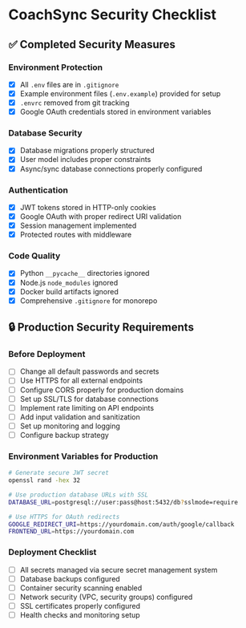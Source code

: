 # CoachSync Security Checklist

## ✅ Completed Security Measures

### Environment Protection
- [x] All `.env` files are in `.gitignore`
- [x] Example environment files (`.env.example`) provided for setup
- [x] `.envrc` removed from git tracking
- [x] Google OAuth credentials stored in environment variables

### Database Security
- [x] Database migrations properly structured
- [x] User model includes proper constraints
- [x] Async/sync database connections properly configured

### Authentication
- [x] JWT tokens stored in HTTP-only cookies
- [x] Google OAuth with proper redirect URI validation
- [x] Session management implemented
- [x] Protected routes with middleware

### Code Quality
- [x] Python `__pycache__` directories ignored
- [x] Node.js `node_modules` ignored
- [x] Docker build artifacts ignored
- [x] Comprehensive `.gitignore` for monorepo

## 🔒 Production Security Requirements

### Before Deployment
- [ ] Change all default passwords and secrets
- [ ] Use HTTPS for all external endpoints
- [ ] Configure CORS properly for production domains
- [ ] Set up SSL/TLS for database connections
- [ ] Implement rate limiting on API endpoints
- [ ] Add input validation and sanitization
- [ ] Set up monitoring and logging
- [ ] Configure backup strategy

### Environment Variables for Production
```bash
# Generate secure JWT secret
openssl rand -hex 32

# Use production database URLs with SSL
DATABASE_URL=postgresql://user:pass@host:5432/db?sslmode=require

# Use HTTPS for OAuth redirects
GOOGLE_REDIRECT_URI=https://yourdomain.com/auth/google/callback
FRONTEND_URL=https://yourdomain.com
```

### Deployment Checklist
- [ ] All secrets managed via secure secret management system
- [ ] Database backups configured
- [ ] Container security scanning enabled
- [ ] Network security (VPC, security groups) configured
- [ ] SSL certificates properly configured
- [ ] Health checks and monitoring setup
